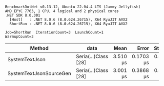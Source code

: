 ```

BenchmarkDotNet v0.13.12, Ubuntu 22.04.4 LTS (Jammy Jellyfish)
AMD EPYC 7763, 1 CPU, 4 logical and 2 physical cores
.NET SDK 8.0.301
  [Host]   : .NET 8.0.6 (8.0.624.26715), X64 RyuJIT AVX2
  ShortRun : .NET 8.0.6 (8.0.624.26715), X64 RyuJIT AVX2

Job=ShortRun  IterationCount=3  LaunchCount=1  
WarmupCount=3  

```
| Method                  | data                 | Mean     | Error     | StdDev    | Min      | Max      | Gen0   | Allocated |
|------------------------ |--------------------- |---------:|----------:|----------:|---------:|---------:|-------:|----------:|
| SystemTextJson          | Seria(...)Class [28] | 3.510 μs | 0.1703 μs | 0.0093 μs | 3.504 μs | 3.521 μs | 0.0229 |   2.07 KB |
| SystemTextJsonSourceGen | Seria(...)Class [28] | 3.001 μs | 0.3868 μs | 0.0212 μs | 2.977 μs | 3.016 μs | 0.0267 |    2.2 KB |
